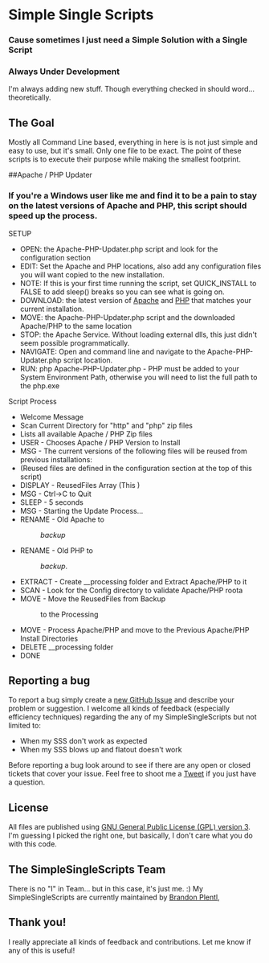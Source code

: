 # Simple Single Scripts
### Cause sometimes I just need a Simple Solution with a Single Script

### Always Under Development
I'm always adding new stuff. Though everything checked in should word... theoretically.

## The Goal
Mostly all Command Line based, everything in here is is not just simple and easy to use, but it's small. Only one file to be exact. 
The point of these scripts is to execute their purpose while making the smallest footprint.

##Apache / PHP Updater
### If you're a Windows user like me and find it to be a pain to stay on the latest versions of Apache and PHP, this script should speed up the process.

SETUP
 * OPEN: the Apache-PHP-Updater.php script and look for the configuration section
 * EDIT: Set the Apache and PHP locations, also add any configuration files you will want copied to the new installation.
 * NOTE: If this is your first time running the script, set QUICK_INSTALL to FALSE to add sleep() breaks so you can see what is going on.
 * DOWNLOAD: the latest version of [Apache](https://www.apachelounge.com/download/) and [PHP](http://windows.php.net/download/) that matches your current installation.
 * MOVE: the Apache-PHP-Updater.php script and the downloaded Apache/PHP to the same location
 * STOP: the Apache Service. Without loading external dlls, this just didn't seem possible programmatically.
 * NAVIGATE: Open and command line and navigate to the Apache-PHP-Updater.php script location.
 * RUN: php Apache-PHP-Updater.php - PHP must be added to your System Environment Path, otherwise you will need to list the full path to the php.exe

Script Process
 * Welcome Message
 * Scan Current Directory for "http" and "php" zip files
 * Lists all available Apache / PHP Zip files
 * USER - Chooses Apache / PHP Version to Install
 * MSG - The current versions of the following files will be reused from previous installations:
 * (Reused files are defined in the configuration section at the top of this script)
 * DISPLAY - ReusedFiles Array (This )
 * MSG - Ctrl->C to Quit
 * SLEEP - 5 seconds
 * MSG - Starting the Update Process...
 * RENAME - Old Apache to <DIR NAME>_backup_<timestamp>
 * RENAME - Old PHP to <DIR NAME>_backup_<timestamp>.
 * EXTRACT - Create __processing folder and Extract Apache/PHP to it
 * SCAN - Look for the Config directory to validate Apache/PHP roota
 * MOVE - Move the ReusedFiles from Backup <DIR NAME> to the Processing
 * MOVE - Process Apache/PHP and move to the Previous Apache/PHP Install Directories
 * DELETE __processing folder
 * DONE

## Reporting a bug

To report a bug simply create a
[new GitHub Issue](https://github.com/MrPlentl/SimpleSingleScripts/issues/new) and describe
your problem or suggestion. I welcome all kinds of feedback (especially efficiency techniques) regarding the
any of my SimpleSingleScripts but not limited to:

 * When my SSS don't work as expected
 * When my SSS blows up and flatout doesn't work

Before reporting a bug look around to see if there are any open or closed tickets
that cover your issue. Feel free to shoot me a [Tweet](https://twitter.com/thabamboozlr/) if you just have a question.

## License

All files are published using [GNU General Public License (GPL) version 3](https://www.gnu.org/licenses/license-list.html#GNUGPL).
I'm guessing I picked the right one, but basically, I don't care what you do with this code.


## The SimpleSingleScripts Team

There is no "I" in Team... but in this case, it's just me. :) My SimpleSingleScripts are currently maintained by [Brandon Plentl](https://github.com/MrPlentl),

## Thank you!

I really appreciate all kinds of feedback and contributions. Let me know if any of this is useful!